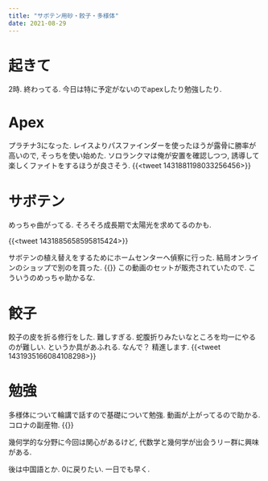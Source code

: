 ```yaml
---
title: "サボテン用砂・餃子・多様体"
date: 2021-08-29
---
```


# 起きて
2時. 終わってる. 今日は特に予定がないのでapexしたり勉強したり.

# Apex
プラチナ3になった. レイスよりパスファインダーを使ったほうが露骨に勝率が高いので, そっちを使い始めた. ソロランクマは俺が安置を確認しつつ, 誘導して楽しくファイトをするほうが良さそう. 
{{<tweet 1431881198033256456>}}

# サボテン
めっちゃ曲がってる. そろそろ成長期で太陽光を求めてるのかも. 

{{<tweet 1431885658595815424>}}

サボテンの植え替えをするためにホームセンターへ偵察に行った. 結局オンラインのショップで別のを買った.
{{<youtube EL5LAoFrZNA>}}
この動画のセットが販売されていたので. こういうのめっちゃ助かるな.

# 餃子
餃子の皮を折る修行をした. 難しすぎる. 蛇腹折りみたいなところを均一にやるのが難しい. というか具があふれる. なんで？ 精進します.
{{<tweet 1431935166084108298>}}

# 勉強
多様体について輪講で話すので基礎について勉強. 動画が上がってるので助かる. コロナの副産物.
{{<youtube yQZzforso6k>}}

幾何学的な分野に今回は関心があるけど, 代数学と幾何学が出会うリー群に興味がある.

後は中国語とか. 0に戻りたい. 一日でも早く.